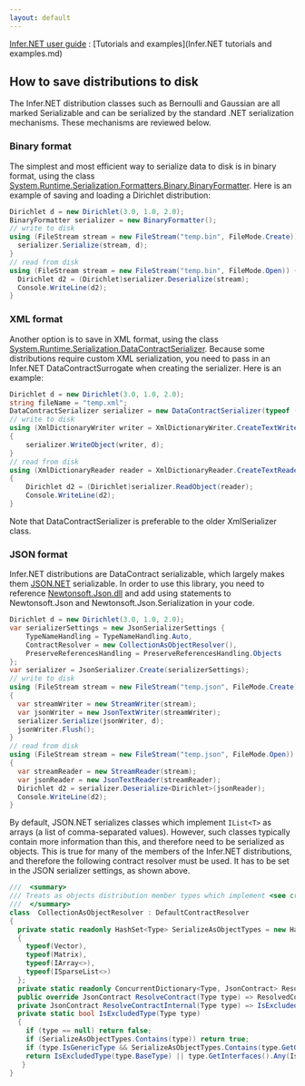 ```yaml
---
layout: default 
--- 
```

[Infer.NET user guide](index.md) : [Tutorials and examples](Infer.NET tutorials and examples.md)

## How to save distributions to disk

The Infer.NET distribution classes such as Bernoulli and Gaussian are all marked Serializable and can be serialized by the standard .NET serialization mechanisms. These mechanisms are reviewed below.

### Binary format

The simplest and most efficient way to serialize data to disk is in binary format, using the class [System.Runtime.Serialization.Formatters.Binary.BinaryFormatter](https://docs.microsoft.com/en-us/dotnet/api/system.runtime.serialization.formatters.binary.binaryformatter?view=netframework-4.7.2). Here is an example of saving and loading a Dirichlet distribution:

```csharp
Dirichlet d = new Dirichlet(3.0, 1.0, 2.0);  
BinaryFormatter serializer = new BinaryFormatter();  
// write to disk  
using (FileStream stream = new FileStream("temp.bin", FileMode.Create)) {     
  serializer.Serialize(stream, d);  
}  
// read from disk  
using (FileStream stream = new FileStream("temp.bin", FileMode.Open)) {
  Dirichlet d2 = (Dirichlet)serializer.Deserialize(stream);
  Console.WriteLine(d2);
}
```
### XML format

Another option is to save in XML format, using the class [System.Runtime.Serialization.DataContractSerializer](https://docs.microsoft.com/ru-ru/dotnet/api/system.runtime.serialization.datacontractserializer?view=netframework-4.7.2). Because some distributions require custom XML serialization, you need to pass in an Infer.NET DataContractSurrogate when creating the serializer. Here is an example:  

```csharp
Dirichlet d = new Dirichlet(3.0, 1.0, 2.0);
string fileName = "temp.xml";
DataContractSerializer serializer = new DataContractSerializer(typeof (Dirichlet), new DataContractSerializerSettings { DataContractResolver = new InferDataContractResolver() });  
// write to disk  
using (XmlDictionaryWriter writer = XmlDictionaryWriter.CreateTextWriter(new FileStream(fileName, FileMode.Create)))
{
    serializer.WriteObject(writer, d);
}
// read from disk
using (XmlDictionaryReader reader = XmlDictionaryReader.CreateTextReader(new FileStream(fileName, FileMode.Open), new XmlDictionaryReaderQuotas()))
{
    Dirichlet d2 = (Dirichlet)serializer.ReadObject(reader);
    Console.WriteLine(d2);
}
```

Note that DataContractSerializer is preferable to the older XmlSerializer class.

### JSON format

Infer.NET distributions are DataContract serializable, which largely makes them [JSON.NET](https://www.newtonsoft.com/json/help/html/SerializingJSON.htm) serializable. In order to use this library, you need to reference [Newtonsoft.Json.dll](https://www.newtonsoft.com/json) and add using statements to Newtonsoft.Json and Newtonsoft.Json.Serialization in your code.

```csharp
Dirichlet d = new Dirichlet(3.0, 1.0, 2.0);  
var serializerSettings = new JsonSerializerSettings {  
    TypeNameHandling = TypeNameHandling.Auto,  
    ContractResolver = new CollectionAsObjectResolver(),  
    PreserveReferencesHandling = PreserveReferencesHandling.Objects  
};  
var serializer = JsonSerializer.Create(serializerSettings);  
// write to disk  
using (FileStream stream = new FileStream("temp.json", FileMode.Create))  
{
  var streamWriter = new StreamWriter(stream);
  var jsonWriter = new JsonTextWriter(streamWriter);  
  serializer.Serialize(jsonWriter, d);  
  jsonWriter.Flush();  
}  
// read from disk  
using (FileStream stream = new FileStream("temp.json", FileMode.Open))  
{
  var streamReader = new StreamReader(stream);
  var jsonReader = new JsonTextReader(streamReader);
  Dirichlet d2 = serializer.Deserialize<Dirichlet>(jsonReader);  
  Console.WriteLine(d2);  
}
```

By default, JSON.NET serializes classes which implement `IList<T>` as arrays (a list of comma-separated values). However, such classes typically contain more information than this, and therefore need to be serialized as objects. This is true for many of the members of the Infer.NET distributions, and therefore the following contract resolver must be used. It has to be set in the JSON serializer settings, as shown above.

```csharp
///  <summary>  
/// Treats as objects distribution member types which implement <see cref="IList{T}"/>. 
///  </summary>  
class  CollectionAsObjectResolver : DefaultContractResolver  
{  
  private static readonly HashSet<Type> SerializeAsObjectTypes = new HashSet<Type>
  {  
    typeof(Vector),
    typeof(Matrix),
    typeof(IArray<>),
    typeof(ISparseList<>)  
  };
  private static readonly ConcurrentDictionary<Type, JsonContract> ResolvedContracts = new ConcurrentDictionary<Type, JsonContract>();  
  public override JsonContract ResolveContract(Type type) => ResolvedContracts.GetOrAdd(type, this.ResolveContractInternal);  
  private JsonContract ResolveContractInternal(Type type) => IsExcludedType(type)? this.CreateObjectContract(type): this.CreateContract(type);  
  private static bool IsExcludedType(Type type)
  {
    if (type == null) return false;
    if (SerializeAsObjectTypes.Contains(type)) return true;
    if (type.IsGenericType && SerializeAsObjectTypes.Contains(type.GetGenericTypeDefinition())) return true;
    return IsExcludedType(type.BaseType) || type.GetInterfaces().Any(IsExcludedType);  
   }
}
```
